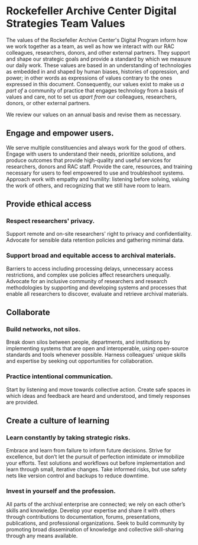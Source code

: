 # Rockefeller Archive Center Digital Strategies Team Values

The values of the Rockefeller Archive Center's Digital Program inform how we work together as a team, as well as how we interact with our RAC colleagues, researchers, donors, and other external partners. They support and shape our strategic goals and provide a standard by which we measure our daily work. These values are based in an understanding of technologies as embedded in and shaped by human biases, histories of oppression, and power; in other words as expressions of values contrary to the ones expressed in this document. Consequently, our values exist to make us _a part of_ a community of practice that engages technology from a basis of values and care, not to set us _apart from_ our colleagues, researchers, donors, or other external partners.

We review our values on an annual basis and revise them as necessary.

## Engage and empower users.

We serve multiple constituencies and always work for the good of others. Engage with users to understand their needs, prioritize solutions, and produce outcomes that provide high-quality and useful services for researchers, donors and RAC staff. Provide the care, resources, and training necessary for users to feel empowered to use and troubleshoot systems. Approach work with empathy and humility: listening before solving, valuing the work of others, and recognizing that we still have room to learn.

## Provide ethical access
### Respect researchers' privacy.

Support remote and on-site researchers' right to privacy and confidentiality. Advocate for sensible data retention policies and gathering minimal data.

### Support broad and equitable access to archival materials.
Barriers to access including processing delays, unnecessary access restrictions, and complex use policies affect researchers unequally. Advocate for an inclusive community of researchers and research methodologies by supporting and developing systems and processes that enable all researchers to discover, evaluate and retrieve archival materials.


## Collaborate
### Build networks, not silos.

Break down silos between people, departments, and institutions by implementing systems that are open and interoperable, using open-source standards and tools whenever possible. Harness colleagues' unique skills and expertise by seeking out opportunities for collaboration.

### Practice intentional communication.

Start by listening and move towards collective action. Create safe spaces in which ideas and feedback are heard and understood, and timely responses are provided.

## Create a culture of learning
### Learn constantly by taking strategic risks.

Embrace and learn from failure to inform future decisions. Strive for excellence, but don’t let the pursuit of perfection intimidate or immobilize your efforts. Test solutions and workflows out before implementation and learn through small, iterative changes. Take informed risks, but use safety nets like version control and backups to reduce downtime.

### Invest in yourself and the profession.

All parts of the archival enterprise are connected; we rely on each other’s skills and knowledge. Develop your expertise and share it with others through contributions to documentation, forums, presentations, publications, and professional organizations. Seek to build community by promoting broad dissemination of knowledge and collective skill-sharing through any means available.
